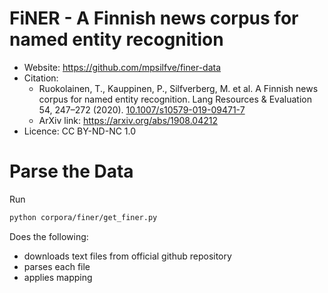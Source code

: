 # FiNER - A Finnish news corpus for named entity recognition

- Website: https://github.com/mpsilfve/finer-data
- Citation: 
    - Ruokolainen, T., Kauppinen, P., Silfverberg, M. et al. A Finnish news corpus for named entity recognition. Lang Resources & Evaluation 54, 247–272 (2020). [10.1007/s10579-019-09471-7](https://doi.org/10.1007/s10579-019-09471-7)
    - ArXiv link: https://arxiv.org/abs/1908.04212
- Licence: CC BY-ND-NC 1.0 


# Parse the Data

Run

```bash
python corpora/finer/get_finer.py
```

Does the following:

- downloads text files from official github repository
- parses each file
- applies mapping
